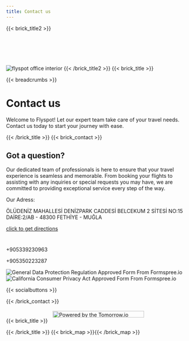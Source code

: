 ```yaml
---
title: Contact us
---
```

{{< brick_title2 >}}
# ‎ 
![ flyspot office interior](/uploads/gallery/office.jpeg)
{{< /brick_title2 >}}
{{< brick_title >}}

{{< breadcrumbs >}}

# Contact us

Welcome to Flyspot! Let our expert team take care of your travel needs. Contact us today to start your journey with ease.

{{< /brick_title >}}
{{< brick_contact >}}

## Got a question?

Our dedicated team of professionals is here to ensure that your travel experience is seamless and memorable. From booking your flights to assisting with any inquiries or special requests you may have, we are committed to providing exceptional service every step of the way.

Our Adress:

ÖLÜDENİZ MAHALLESİ DENİZPARK CADDESİ BELCEKUM 2 SİTESİ NO:15 DAİRE:2/AB - 48300 FETHİYE - MUĞLA

[click to get directions](https://www.google.com/maps/dir//flyspot+paragliding+oludeniz/data=!4m6!4m5!1m1!4e2!1m2!1m1!1s0x14c041b08115ecdd:0x8cd012d67a863fc2?sa=X&ved=1t:3061&ictx=111)

#
+905339230963

+905350223287

![General Data Protection Regulation Approved Form From Formspree.io](/uploads/secure/gdpr.svg)
![California Consumer Privacy Act Approved Form From Formspree.io](/uploads/secure/ccpa.svg)

{{< socialbuttons >}}

{{< /brick_contact >}}
<script>
        (function(d, s, id) {
            if (d.getElementById(id)) {
                if (window.__TOMORROW__) {
                    window.__TOMORROW__.renderWidget();
                }
                return;
            }
            const fjs = d.getElementsByTagName(s)[0];
            const js = d.createElement(s);
            js.id = id;
            js.src = "https://www.tomorrow.io/v1/widget/sdk/sdk.bundle.min.js";

            fjs.parentNode.insertBefore(js, fjs);
        })(document, 'script', 'tomorrow-sdk');
        </script>

<div class="tomorrow"
           data-location-id="107640"
           data-language="EN"
           data-unit-system="METRIC"
           data-skin="light"
           data-widget-type="upcoming"
           style="padding-bottom:22px;position:relative;"
        >
          <a
            href="https://www.tomorrow.io/weather-api/"
            rel="nofollow noopener noreferrer"
            target="_blank"
            style="position: absolute; bottom: 0; transform: translateX(-50%); left: 50%;"
          >
            <img
              alt="Powered by the Tomorrow.io Weather API"
              src="https://weather-website-client.tomorrow.io/img/powered-by.svg"
              width="250"
              height="18"
            />
          </a>
        </div>
        {{< brick_title >}}

{{< /brick_title >}}
{{< brick_map >}}{{< /brick_map >}}